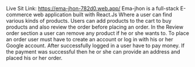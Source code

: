 Live Sit Link: https://ema-jhon-782d0.web.app/
Ema-jhon is a full-stack E-commerce web application built with React.Js
Where a user can find various kinds of products. Users can add products to the
cart to buy products and also review the order before placing an order. In the
Review order section a user can remove any product if he or she wants to.
To place an order user must have to create an account or log in with his or her
Google account. After successfully logged in a user have to pay money. If the payment was successful then he or she can provide an address and placed his or her order. 